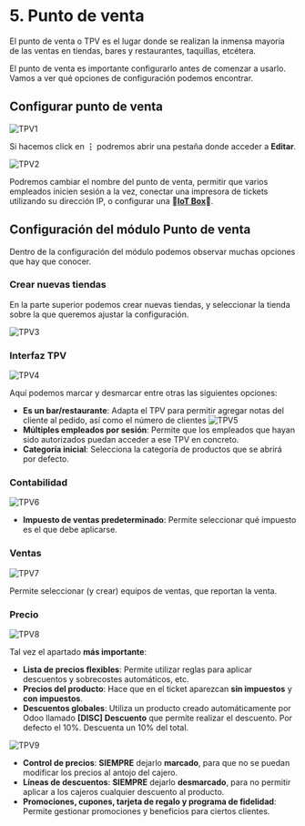 # 5. Punto de venta

El punto de venta o TPV es el lugar donde se realizan la inmensa mayoría de las ventas en tiendas, bares y restaurantes, taquillas, etcétera.

El punto de venta es importante configurarlo antes de comenzar a usarlo. Vamos a ver qué opciones de configuración podemos encontrar.

## Configurar punto de venta

![TPV1](https://raw.githubusercontent.com/canarydev/SGE/refs/heads/main/static/images/UT3/tpv1.png)

Si hacemos click en **⋮** podremos abrir una pestaña donde acceder a **Editar**.

![TPV2](https://raw.githubusercontent.com/canarydev/SGE/refs/heads/main/static/images/UT3/tpv2.png)

Podremos cambiar el nombre del punto de venta, permitir que varios empleados inicien sesión a la vez, conectar una impresora de tickets utilizando su dirección IP, o configurar una 🚧**[IoT Box](https://www.odoo.com/es_ES/app/iot)**🚧.

## Configuración del módulo Punto de venta

Dentro de la configuración del módulo podemos observar muchas opciones que hay que conocer.

### Crear nuevas tiendas

En la parte superior podemos crear nuevas tiendas, y seleccionar la tienda sobre la que queremos ajustar la configuración.

![TPV3](https://raw.githubusercontent.com/canarydev/SGE/refs/heads/main/static/images/UT3/tpv3.png)

### Interfaz TPV

![TPV4](https://raw.githubusercontent.com/canarydev/SGE/refs/heads/main/static/images/UT3/tpv4.png)

Aquí podemos marcar y desmarcar entre otras las siguientes opciones:
- **Es un bar/restaurante**: Adapta el TPV para permitir agregar notas del cliente al pedido, así como el número de clientes
![TPV5](https://raw.githubusercontent.com/canarydev/SGE/refs/heads/main/static/images/UT3/tpv5.png)
- **Múltiples empleados por sesión**: Permite que los empleados que hayan sido autorizados puedan acceder a ese TPV en concreto.
- **Categoría inicial**: Selecciona la categoría de productos que se abrirá por defecto.

### Contabilidad

![TPV6](https://raw.githubusercontent.com/canarydev/SGE/refs/heads/main/static/images/UT3/tpv6.png)

- **Impuesto de ventas predeterminado**: Permite seleccionar qué impuesto es el que debe aplicarse.

### Ventas

![TPV7](https://raw.githubusercontent.com/canarydev/SGE/refs/heads/main/static/images/UT3/tpv7.png)

Permite seleccionar (y crear) equipos de ventas, que reportan la venta.

### Precio

![TPV8](https://raw.githubusercontent.com/canarydev/SGE/refs/heads/main/static/images/UT3/tpv8.png)

Tal vez el apartado **más importante**:
- **Lista de precios flexibles**: Permite utilizar reglas para aplicar descuentos y sobrecostes automáticos, etc.
- **Precios del producto**: Hace que en el ticket aparezcan **sin impuestos** y **con impuestos**.
- **Descuentos globales**: Utiliza un producto creado automáticamente por Odoo llamado **[DISC] Descuento** que permite realizar el descuento. Por defecto el 10%. Descuenta un 10% del total.
  
![TPV9](https://raw.githubusercontent.com/canarydev/SGE/refs/heads/main/static/images/UT3/tpv9.png)

- **Control de precios**: **SIEMPRE** dejarlo **marcado**, para que no se puedan modificar los precios al antojo del cajero.
- **Líneas de descuentos**: **SIEMPRE** dejarlo **desmarcado**, para no permitir aplicar a los cajeros cualquier descuento al producto.
- **Promociones, cupones, tarjeta de regalo y programa de fidelidad**: Permite gestionar promociones y beneficios para ciertos clientes.
